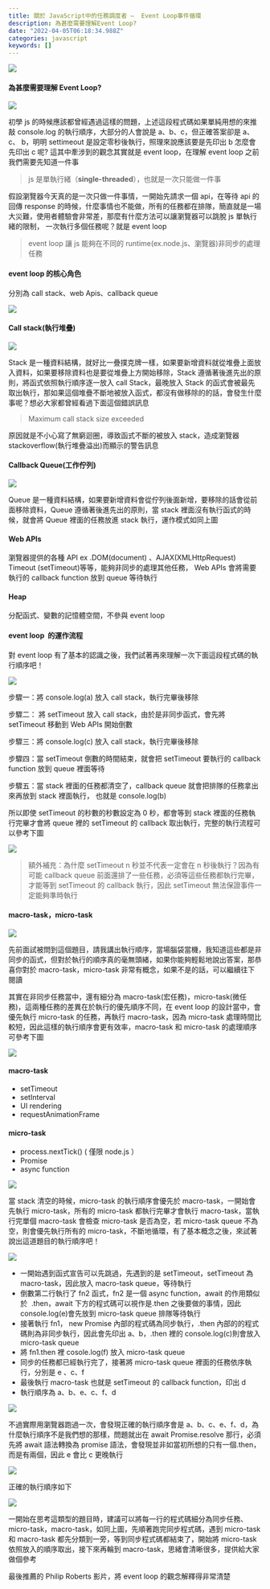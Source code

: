 ```yaml
---
title: 關於 JavaScript中的任務調度者 —  Event Loop事件循環
description: 為甚麼需要理解Event Loop?
date: "2022-04-05T06:18:34.988Z"
categories: javascript
keywords: []
---
```


![](/img/1__4BJS__Lzl3mb__eHfwP__1Vfg.jpeg)

#### 為甚麼需要理解 Event Loop?

![](/img/1__gDZGt0gkWF03rQjjWhqteg.png)

初學 js 的時候應該都曾經遇過這樣的問題，上述這段程式碼如果單純用想的來推敲 console.log 的執行順序，大部分的人會說是 a、b、c，但正確答案卻是 a、 c、 b，明明 settimeout 是設定零秒後執行，照理來說應該要是先印出 b 怎麼會先印出 c 呢? 這其中牽涉到的觀念其實就是 event loop，在理解 event loop 之前我們需要先知道一件事

> js 是單執行緒（**single-threaded**），也就是一次只能做一件事

假設瀏覽器今天真的是一次只做一件事情，一開始先請求一個 api，在等待 api 的回傳 response 的時候，什麼事情也不能做，所有的任務都在排隊，簡直就是一場大災難，使用者體驗會非常差，那麼有什麼方法可以讓瀏覽器可以跳脫 js 單執行緒的限制， 一次執行多個任務呢？就是 event loop

> event loop 讓 js 能夠在不同的 runtime(ex.node.js、瀏覽器)非同步的處理任務

#### event loop 的核心角色

分別為 call stack、web Apis、callback queue

![](/img/1__2JHhkUYho3YOej9HieOnoA.png)

#### Call stack(執行堆疊)

![](/img/1__G__cmdU3EkU3ti0YVPuI1rg.gif)

Stack 是一種資料結構，就好比一疊撲克牌一樣，如果要新增資料就從堆疊上面放入資料，如果要移除資料也是要從堆疊上方開始移除，Stack 遵循著後進先出的原則，將函式依照執行順序逐一放入 call Stack，最晚放入 Stack 的函式會被最先取出執行，那如果這個堆疊不斷地被放入函式，都沒有做移除的的話，會發生什麼事呢？想必大家都曾經看過下面這個錯誤訊息

> Maximum call stack size exceeded

原因就是不小心寫了無窮迴圈，導致函式不斷的被放入 stack，造成瀏覽器 stackoverflow(執行堆疊溢出)而顯示的警告訊息

#### Callback Queue(工作佇列)

![](/img/1__C01__vZvpJIusjV3AClGbbA.gif)

Queue 是一種資料結構，如果要新增資料會從佇列後面新增，要移除的話會從前面移除資料，Queue 遵循著後進先出的原則，當 stack 裡面沒有執行函式的時候，就會將 Queue 裡面的任務放進 stack 執行，運作模式如同上圖

#### Web APIs

瀏覽器提供的各種 API ex .DOM(document) 、AJAX(XMLHttpRequest) Timeout (setTimeout)等等，能夠非同步的處理其他任務， Web APIs 會將需要執行的 callback function 放到 queue 等待執行

#### Heap

分配函式、變數的記憶體空間，不參與 event loop

#### event loop  的運作流程

對 event loop 有了基本的認識之後，我們試著再來理解一次下面這段程式碼的執行順序吧！

![](/img/1__gDZGt0gkWF03rQjjWhqteg.png)

步驟一：將 console.log(a) 放入 call stack，執行完畢後移除

步驟二： 將 setTimeout 放入 call stack，由於是非同步函式，會先將 setTimeout 移動到 Web APIs 開始倒數

步驟三：將 console.log(c) 放入 call stack，執行完畢後移除

步驟四：當 setTimeout 倒數的時間結束，就會把 setTimeout 要執行的 callback function 放到 queue 裡面等待

步驟五：當 stack 裡面的任務都清空了，callback queue 就會把排隊的任務拿出來再放到 stack 裡面執行， 也就是 console.log(b)

所以即使 setTimeout 的秒數的秒數設定為 0 秒，都會等到 stack 裡面的任務執行完畢才會將 queue 裡的 setTimeout 的 callback 取出執行，完整的執行流程可以參考下圖

![](/img/1__64h__nr8S7ry8f__PAkBRDFg.gif)

> 額外補充：為什麼 setTimeout n 秒並不代表一定會在 n 秒後執行？因為有可能 callback queue 前面還排了一些任務，必須等這些任務都執行完畢，才能等到 setTimeout 的 callback 執行，因此 setTimeout 無法保證事件一定能夠準時執行

#### macro-task，micro-task

![](/img/1__G0fKDNdofOC5wAM43__AjHw.png)

先前面試被問到這個題目，請我講出執行順序，當場腦袋當機，我知道這些都是非同步的函式，但對於執行的順序真的毫無頭緒，如果你能夠輕鬆地說出答案，那恭喜你對於 macro-task，micro-task 非常有概念，如果不是的話，可以繼續往下閱讀

其實在非同步任務當中，還有細分為 macro-task(宏任務)，micro-task(微任務)，這兩種任務的差異在於執行的優先順序不同，在 event loop 的設計當中，會優先執行 micro-task 的任務，再執行 macro-task，因為 micro-task 處理時間比較短，因此這樣的執行順序會更有效率，macro-task 和 micro-task 的處理順序可參考下圖

![](/img/1__0xDGBNrA1WtfSfYY3FJOdw.gif)

#### macro-task

- setTimeout
- setInterval
- UI rendering
- requestAnimationFrame

#### micro-task

- process.nextTick() ( 僅限 node.js ）
- Promise
- async function

![](/img/1__D0kYLOdf75P9Vq__csDGS__Q.png)

當 stack 清空的時候，micro-task 的執行順序會優先於 macro-task，一開始會先執行 micro-task，所有的 micro-task 都執行完畢才會執行 macro-task，當執行完單個 macro-task 會檢查 micro-task 是否為空，若 micro-task queue 不為空，則會優先執行所有的 micro-task，不斷地循環，有了基本概念之後，來試著說出這道題目的執行順序吧！

![](/img/1__G0fKDNdofOC5wAM43__AjHw.png)

- 一開始遇到函式宣告可以先跳過，先遇到的是 setTimeout，setTimeout 為 macro-task，因此放入 macro-task queue，等待執行
- 倒數第二行執行了 fn2 函式，fn2 是一個 async function，await 的作用類似於  .then，await 下方的程式碼可以視作是.then 之後要做的事情，因此 console.log(e)會先放到 micro-task queue 排隊等待執行
- 接著執行 fn1， new Promise 內部的程式碼為同步執行，.then 內部的的程式碼則為非同步執行，因此會先印出 a、b，.then 裡的 console.log(c)則會放入 micro-task queue
- 將 fn1.then 裡 cosole.log(f) 放入 micro-task queue
- 同步的任務都已經執行完了，接著將 micro-task queue 裡面的任務依序執行，分別是 e 、c、f
- 最後執行 macro-task 也就是 setTimeout 的 callback function，印出 d
- 執行順序為 a、b、e、c、f、d

![](/img/1__laIUFejfHv__06tMr4VrkXQ.png)

不過實際用瀏覽器跑過一次，會發現正確的執行順序會是 a、b、c、e、f、d，為什麼執行順序不是我們想的那樣，問題就出在 await Promise.resolve 那行，必須先將 await 語法轉換為 promise 語法，會發現並非如當初所想的只有一個.then，而是有兩個，因此 e 會比 c 更晚執行

![](/img/1__xfxclBMsahaE2i9zIPyqDw.png)

正確的執行順序如下

![](/img/1__OerprrwVtkCBxRMf__4ni7w.png)

一開始在思考這類型的題目時，建議可以將每一行的程式碼細分為同步任務、micro-task，macro-task，如同上圖，先順著跑完同步程式碼，遇到 micro-task 和 macro-task 都先分類到一旁，等到同步程式碼都結束了，開始將 micro-task 依照放入的順序取出，接下來再輪到 macro-task，思緒會清晰很多，提供給大家做個參考

最後推薦的 Philip Roberts 影片，將 event loop 的觀念解釋得非常清楚
